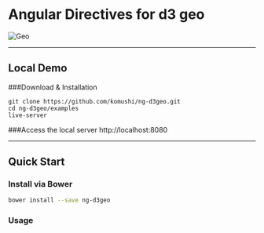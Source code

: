 # Angular Directives for d3 geo

![Geo](https://raw.githubusercontent.com/komushi/ng-d3geo/master/image/geo.png)

----------
Local Demo
-------------
###Download & Installation
```
git clone https://github.com/komushi/ng-d3geo.git
cd ng-d3geo/examples
live-server
```
###Access the local server
http://localhost:8080

----------
Quick Start
-------------
### Install via Bower
```bash
bower install --save ng-d3geo
```

### Usage
```

```